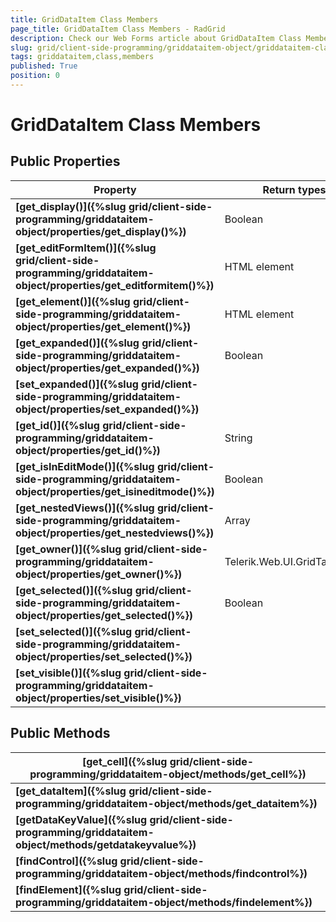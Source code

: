 ```yaml
---
title: GridDataItem Class Members
page_title: GridDataItem Class Members - RadGrid
description: Check our Web Forms article about GridDataItem Class Members.
slug: grid/client-side-programming/griddataitem-object/griddataitem-class-members
tags: griddataitem,class,members
published: True
position: 0
---
```


# GridDataItem Class Members



## Public Properties


|  **Property**  |  **Return types**  |
| ------ | ------ |
| **[get_display()]({%slug grid/client-side-programming/griddataitem-object/properties/get_display()%})** |Boolean|
| **[get_editFormItem()]({%slug grid/client-side-programming/griddataitem-object/properties/get_editformitem()%})** |HTML element|
| **[get_element()]({%slug grid/client-side-programming/griddataitem-object/properties/get_element()%})** |HTML element|
| **[get_expanded()]({%slug grid/client-side-programming/griddataitem-object/properties/get_expanded()%})** |Boolean|
| **[set_expanded()]({%slug grid/client-side-programming/griddataitem-object/properties/set_expanded()%})** ||
| **[get_id()]({%slug grid/client-side-programming/griddataitem-object/properties/get_id()%})** |String|
| **[get_isInEditMode()]({%slug grid/client-side-programming/griddataitem-object/properties/get_isineditmode()%})** |Boolean|
| **[get_nestedViews()]({%slug grid/client-side-programming/griddataitem-object/properties/get_nestedviews()%})** |Array|
| **[get_owner()]({%slug grid/client-side-programming/griddataitem-object/properties/get_owner()%})** |Telerik.Web.UI.GridTableView|
| **[get_selected()]({%slug grid/client-side-programming/griddataitem-object/properties/get_selected()%})** |Boolean|
| **[set_selected()]({%slug grid/client-side-programming/griddataitem-object/properties/set_selected()%})** ||
| **[set_visible()]({%slug grid/client-side-programming/griddataitem-object/properties/set_visible()%})** ||

## Public Methods


|  **[get_cell]({%slug grid/client-side-programming/griddataitem-object/methods/get_cell%})**  |
| ------ |
| **[get_dataItem]({%slug grid/client-side-programming/griddataitem-object/methods/get_dataitem%})** |
| **[getDataKeyValue]({%slug grid/client-side-programming/griddataitem-object/methods/getdatakeyvalue%})** |
| **[findControl]({%slug grid/client-side-programming/griddataitem-object/methods/findcontrol%})** |
| **[findElement]({%slug grid/client-side-programming/griddataitem-object/methods/findelement%})** |
